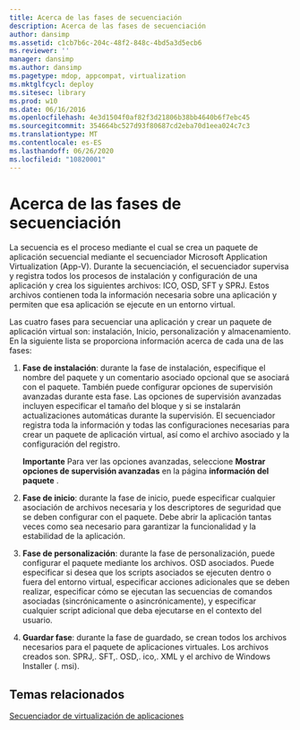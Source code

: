 ```yaml
---
title: Acerca de las fases de secuenciación
description: Acerca de las fases de secuenciación
author: dansimp
ms.assetid: c1cb7b6c-204c-48f2-848c-4bd5a3d5ecb6
ms.reviewer: ''
manager: dansimp
ms.author: dansimp
ms.pagetype: mdop, appcompat, virtualization
ms.mktglfcycl: deploy
ms.sitesec: library
ms.prod: w10
ms.date: 06/16/2016
ms.openlocfilehash: 4e3d1504f0af82f3d21806b38bb4640b6f7ebc45
ms.sourcegitcommit: 354664bc527d93f80687cd2eba70d1eea024c7c3
ms.translationtype: MT
ms.contentlocale: es-ES
ms.lasthandoff: 06/26/2020
ms.locfileid: "10820001"
---
```

# Acerca de las fases de secuenciación


La secuencia es el proceso mediante el cual se crea un paquete de aplicación secuencial mediante el secuenciador Microsoft Application Virtualization (App-V). Durante la secuenciación, el secuenciador supervisa y registra todos los procesos de instalación y configuración de una aplicación y crea los siguientes archivos: ICO, OSD, SFT y SPRJ. Estos archivos contienen toda la información necesaria sobre una aplicación y permiten que esa aplicación se ejecute en un entorno virtual.

Las cuatro fases para secuenciar una aplicación y crear un paquete de aplicación virtual son: instalación, Inicio, personalización y almacenamiento. En la siguiente lista se proporciona información acerca de cada una de las fases:

1.  **Fase de instalación**: durante la fase de instalación, especifique el nombre del paquete y un comentario asociado opcional que se asociará con el paquete. También puede configurar opciones de supervisión avanzadas durante esta fase. Las opciones de supervisión avanzadas incluyen especificar el tamaño del bloque y si se instalarán actualizaciones automáticas durante la supervisión. El secuenciador registra toda la información y todas las configuraciones necesarias para crear un paquete de aplicación virtual, así como el archivo asociado y la configuración del registro.

    **Importante**  Para ver las opciones avanzadas, seleccione **Mostrar opciones de supervisión avanzadas** en la página **información del paquete** .

     

2.  **Fase de inicio**: durante la fase de inicio, puede especificar cualquier asociación de archivos necesaria y los descriptores de seguridad que se deben configurar con el paquete. Debe abrir la aplicación tantas veces como sea necesario para garantizar la funcionalidad y la estabilidad de la aplicación.

3.  **Fase de personalización**: durante la fase de personalización, puede configurar el paquete mediante los archivos. OSD asociados. Puede especificar si desea que los scripts asociados se ejecuten dentro o fuera del entorno virtual, especificar acciones adicionales que se deben realizar, especificar cómo se ejecutan las secuencias de comandos asociadas (sincrónicamente o asincrónicamente), y especificar cualquier script adicional que deba ejecutarse en el contexto del usuario.

4.  **Guardar fase**: durante la fase de guardado, se crean todos los archivos necesarios para el paquete de aplicaciones virtuales. Los archivos creados son. SPRJ,. SFT,. OSD,. ico,. XML y el archivo de Windows Installer (. msi).

## Temas relacionados


[Secuenciador de virtualización de aplicaciones](application-virtualization-sequencer.md)

 

 





